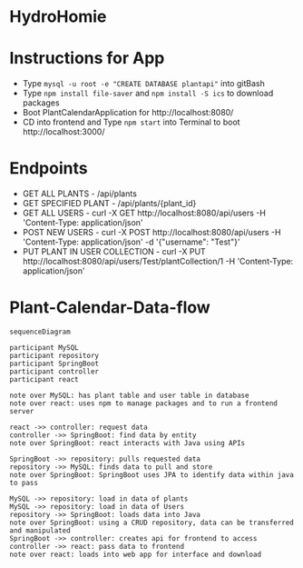 # HydroHomie

# Instructions for App

* Type `mysql -u root -e "CREATE DATABASE plantapi"` into gitBash
* Type `npm install file-saver` and `npm install -S ics` to download packages
* Boot PlantCalendarApplication for http://localhost:8080/
* CD into frontend and Type `npm start` into Terminal to boot http://localhost:3000/

# Endpoints

* GET ALL PLANTS - /api/plants
* GET SPECIFIED PLANT - /api/plants/{plant_id}
* GET ALL USERS - curl -X GET http://localhost:8080/api/users -H 'Content-Type: application/json'
* POST NEW USERS - curl -X POST http://localhost:8080/api/users -H 'Content-Type: application/json' -d '{"username": "Test"}'
* PUT PLANT IN USER COLLECTION - curl -X PUT http://localhost:8080/api/users/Test/plantCollection/1 -H 'Content-Type: application/json'

# Plant-Calendar-Data-flow
```mermaid
sequenceDiagram

participant MySQL
participant repository
participant SpringBoot
participant controller
participant react

note over MySQL: has plant table and user table in database
note over react: uses npm to manage packages and to run a frontend server

react ->> controller: request data
controller ->> SpringBoot: find data by entity
note over SpringBoot: react interacts with Java using APIs

SpringBoot ->> repository: pulls requested data
repository ->> MySQL: finds data to pull and store
note over SpringBoot: SpringBoot uses JPA to identify data within java to pass

MySQL ->> repository: load in data of plants
MySQL ->> repository: load in data of Users
repository ->> SpringBoot: loads data into Java
note over SpringBoot: using a CRUD repository, data can be transferred and manipulated
SpringBoot ->> controller: creates api for frontend to access
controller ->> react: pass data to frontend
note over react: loads into web app for interface and download
```
